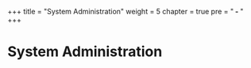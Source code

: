 +++
title = "System Administration"
weight = 5
chapter = true
pre = "<b> - </b>"
+++

# System Administration